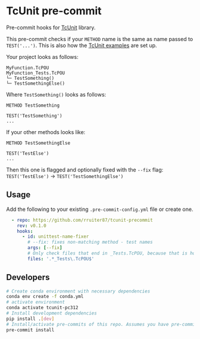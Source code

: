 # TcUnit pre-commit

Pre-commit hooks for [TcUnit](https://tcunit.org/) library.

This pre-commit checks if your `METHOD` name is the same as name passed to `TEST('...')`. This is also how the [TcUnit examples](https://tcunit.org/#/introduction-user-guide?id=create-test-suites-and-run-them) are set up.

Your project looks as follows:

```
MyFunction.TcPOU
MyFunction_Tests.TcPOU
└─ TestSomething()
└─ TestSomethingElse()
```

Where `TestSomething()` looks as follows:

```
METHOD TestSomething

TEST('TestSomething')
...
```

If your other methods looks like:

```
METHOD TestSomethingElse

TEST('TestElse')
...
```

Then this one is flagged and optionally fixed with the `--fix` flag: `TEST('TestElse')` -> `TEST('TestSomethingElse')`

## Usage

Add the following to your existing `.pre-commit-config.yml` file or create one.

```yaml
  - repo: https://github.com/rruiter87/tcunit-precommit
    rev: v0.1.0
    hooks:
      - id: unittest-name-fixer
        # --fix: fixes non-matching method - test names
        args: [--fix]
        # Only check files that end in _Tests.TcPOU, because that is how I name my tests
        files: '.*_Tests\.TcPOU$'
```

## Developers

```bash
# Create conda environment with necessary dependencies
conda env create -f conda.yml
# activate environment
conda activate tcunit-pc312
# Install development dependencies
pip install .[dev]
# Install/activate pre-commits of this repo. Assumes you have pre-commit installed globally
pre-commit install
```
